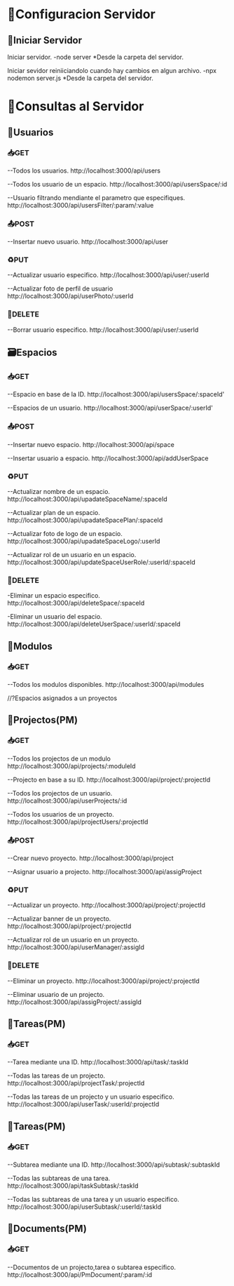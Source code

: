# 🔧Configuracion Servidor

## 🚀Iniciar Servidor

Iniciar servidor.
-node server
*Desde la carpeta del servidor.

Iniciar sevidor reiniiciandolo cuando hay cambios en algun archivo.
-npx nodemon server.js
*Desde la carpeta del servidor.

# 🔎Consultas al Servidor

## 👤Usuarios

### 📥GET

--Todos los usuarios.
http://localhost:3000/api/users

--Todos los usuario de un espacio.
http://localhost:3000/api/usersSpace/:id

--Usuario filtrando mendiante el parametro que especifiques.
http://localhost:3000/api/usersFilter/:param/:value

### 📤POST

--Insertar nuevo usuario.
http://localhost:3000/api/user

### ♻️PUT

--Actualizar usuario especifico.
http://localhost:3000/api/user/:userId

--Actualizar foto de perfil de usuario
http://localhost:3000/api/userPhoto/:userId

### 🧨DELETE

--Borrar usuario especifico.
http://localhost:3000/api/user/:userId


## 🗃️Espacios

### 📥GET

--Espacio en base de la ID.
http://localhost:3000/api/usersSpace/:spaceId'

--Espacios de un usuario.
http://localhost:3000/api/userSpace/:userId'

### 📤POST

--Insertar nuevo espacio.
http://localhost:3000/api/space

--Insertar usuario a espacio.
http://localhost:3000/api/addUserSpace

### ♻️PUT

--Actualizar nombre de un espacio.
http://localhost:3000/api/upadateSpaceName/:spaceId

--Actualizar plan de un espacio.
http://localhost:3000/api/upadateSpacePlan/:spaceId

--Actualizar foto de logo de un espacio.
http://localhost:3000/api/upadateSpaceLogo/:userId

--Actualizar rol de un usuario en un espacio.
http://localhost:3000/api/updateSpaceUserRole/:userId/:spaceId

### 🧨DELETE

-Eliminar un espacio especifico.
http://localhost:3000/api/deleteSpace/:spaceId

-Eliminar un usuario del espacio.
http://localhost:3000/api/deleteUserSpace/:userId/:spaceId


## 💽Modulos

### 📥GET

--Todos los modulos disponibles.
http://localhost:3000/api/modules

//?Espacios asignados a un proyectos

## 📃Projectos(PM)

### 📥GET

--Todos los projectos de un modulo
http://localhost:3000/api/projects/:moduleId

--Projecto en base a su ID.
http://localhost:3000/api/project/:projectId

--Todos los projectos de un usuario.
http://localhost:3000/api/userProjects/:id

--Todos los usuarios de un proyecto.
http://localhost:3000/api/projectUsers/:projectId

### 📤POST

--Crear nuevo proyecto.
http://localhost:3000/api/project

--Asignar usuario a projecto.
http://localhost:3000/api/assigProject

### ♻️PUT

--Actualizar un proyecto.
http://localhost:3000/api/project/:projectId

--Actualizar banner de un proyecto.
http://localhost:3000/api/project/:projectId

--Actualizar rol de un usuario en un proyecto.
http://localhost:3000/api/userManager/:assigId

### 🧨DELETE

--Eliminar un proyecto.
http://localhost:3000/api/project/:projectId

--Eliminar usuario de un projecto.
http://localhost:3000/api/assigProject/:assigId


## 📑Tareas(PM)

### 📥GET

--Tarea mediante una ID.
http://localhost:3000/api/task/:taskId

--Todas las tareas de un projecto.
http://localhost:3000/api/projectTask/:projectId

--Todas las tareas de un projecto y un usuario especifico.
http://localhost:3000/api/userTask/:userId/:projectId


## 📑Tareas(PM)

### 📥GET

--Subtarea mediante una ID.
http://localhost:3000/api/subtask/:subtaskId

--Todas las subtareas de una tarea.
http://localhost:3000/api/taskSubtask/:taskId

--Todas las subtareas de una tarea y un usuario especifico.
http://localhost:3000/api/userSubtask/:userId/:taskId


## 📑Documents(PM)

### 📥GET

--Documentos de un projecto,tarea o subtarea especifico.
http://localhost:3000/api/PmDocument/:param/:id